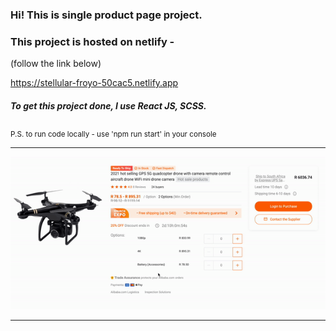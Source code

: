 <h3>Hi!
This is single product page project.
</h3>

<h3>This project is hosted on netlify - </h3>
<p>(follow the link below)</p>
<a href='https://stellular-froyo-50cac5.netlify.app'>https://stellular-froyo-50cac5.netlify.app </a>

<h5>To get this project done, I use React JS, SCSS. </h5>

<sub>P.S. to run code locally - use 'npm run start' in your console </sub>

<hr>
<img src="src/product-page.gif" alt="Product Page">
<hr>
